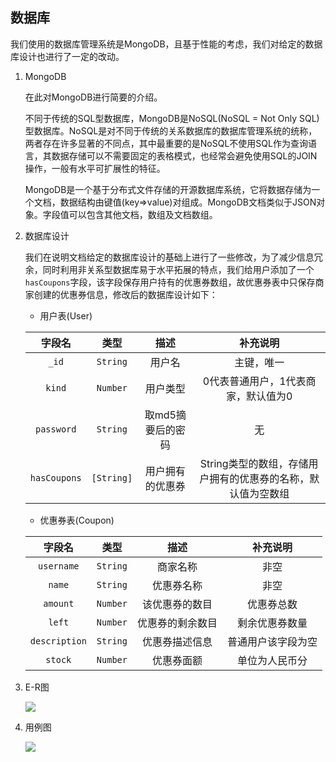 ## 数据库

我们使用的数据库管理系统是MongoDB，且基于性能的考虑，我们对给定的数据库设计也进行了一定的改动。

1. MongoDB

   在此对MongoDB进行简要的介绍。

   不同于传统的SQL型数据库，MongoDB是NoSQL(NoSQL = Not Only SQL)型数据库。NoSQL是对不同于传统的关系数据库的数据库管理系统的统称，两者存在许多显著的不同点，其中最重要的是NoSQL不使用SQL作为查询语言，其数据存储可以不需要固定的表格模式，也经常会避免使用SQL的JOIN操作，一般有水平可扩展性的特征。

   MongoDB是一个基于分布式文件存储的开源数据库系统，它将数据存储为一个文档，数据结构由键值(key=>value)对组成。MongoDB文档类似于JSON对象。字段值可以包含其他文档，数组及文档数组。

2. 数据库设计

   我们在说明文档给定的数据库设计的基础上进行了一些修改，为了减少信息冗余，同时利用非关系型数据库易于水平拓展的特点，我们给用户添加了一个`hasCoupons`字段，该字段保存用户持有的优惠券数组，故优惠券表中只保存商家创建的优惠券信息，修改后的数据库设计如下：

   - 用户表(User)

   |   字段名   |   类型   |       描述        |                           补充说明                           |
   | :--------: | :------: | :---------------: | :----------------------------------------------------------: |
   |    `_id`     |  `String`  |      用户名       |                          主键，唯一                          |
   |    `kind`    |  `Number`  |     用户类型      |             0代表普通用户，1代表商家，默认值为0              |
   |  `password`  |  `String`  | 取md5摘要后的密码 |                              无                              |
   | `hasCoupons` | `[String]` | 用户拥有的优惠券  | String类型的数组，存储用户拥有的优惠券的名称，默认值为空数组 |

   - 优惠券表(Coupon)

   |   字段名    |  类型  |       描述       |                     补充说明                     |
   | :---------: | :----: | :--------------: | :----------------------------------------------: |
   |  `username`   | `String` |      商家名称      |                       非空                       |
   |   `name`   | `String` |    优惠券名称    |                       非空                       |
   |   `amount`    | `Number` |  该优惠券的数目  |  优惠券总数   |
   |    `left`     | `Number` | 优惠券的剩余数目 |          剩余优惠券数量           |
   | `description` | `String` |  优惠券描述信息  |                普通用户该字段为空                |
   |    `stock`    | `Number` |    优惠券面额    | 单位为人民币分 |

3. E-R图

   <img src="https://i.imgur.com/zC6gQMB.png"/>

4. 用例图

   <img src="https://i.imgur.com/WSH56WB.png"/>

   

   

   